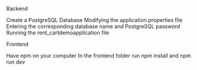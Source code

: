 Backend

Create a PostgreSQL Database
Modifying the application.properties file Entering the corresponding database name and PostgreSQL password
Running the rent_cartdemoapplication file

Frontend

Have npm on your computer
In the frontend folder run npm install and npm run dev

